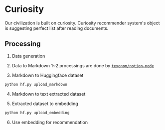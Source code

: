 # Curiosity

Our civilization is built on curiosity. Curiosity recommender system's object is suggesting perfect list after reading documents.

## Processing

1. Data generation
2. Data to Markdown
   1~2 processings are done by [`texonom/notion-node`](https://github.com/texonom/notion-node)

3. Markdown to Huggingface dataset

```bash
python hf.py upload_markdown
```

4. Markdown to text extracted dataset

5. Extracted dataset to embedding

```bash
python hf.py upload_embedding
```

6. Use embedding for recommendation
